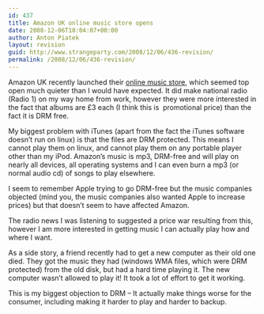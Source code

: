 ```yaml
---
id: 437
title: Amazon UK online music store opens
date: 2008-12-06T18:04:07+00:00
author: Anton Piatek
layout: revision
guid: http://www.strangeparty.com/2008/12/06/436-revision/
permalink: /2008/12/06/436-revision/
---
```

Amazon UK recently launched their [online music store](http://www.amazon.co.uk/MP3-Music-Download/b/ref=topnav_storetab_dmusic?ie=UTF8&node=77197031), which seemed top open much quieter than I would have expected. It did make national radio (Radio 1) on my way home from work, however they were more interested in the fact that albums are £3 each (I think this is  promotional price) than the fact it is DRM free.

My biggest problem with iTunes (apart from the fact the iTunes software doesn&#8217;t run on linux) is that the files are DRM protected. This means I cannot play them on linux, and cannot play them on any portable player other than my iPod. Amazon&#8217;s music is mp3, DRM-free and will play on nearly all devices, all operating systems and I can even burn a mp3 (or normal audio cd) of songs to play elsewhere.

I seem to remember Apple trying to go DRM-free but the music companies objected (mind you, the music companies also wanted Apple to increase prices) but that doesn&#8217;t seem to have affected Amazon.

The radio news I was listening to suggested a price war resulting from this, however I am more interested in getting music I can actually play how and where I want.

As a side story, a friend recently had to get a new computer as their old one died. They got the music they had (windows WMA files, which were DRM protected) from the old disk, but had a hard time playing it. The new computer wasn&#8217;t allowed to play it! It took a lot of effort to get it working.

This is my biggest objection to DRM &#8211; It actually make things worse for the consumer, including making it harder to play and harder to backup.
